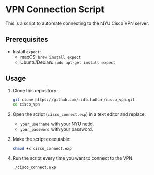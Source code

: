 # VPN Connection Script

This is a script to automate connecting to the NYU Cisco VPN server.

## Prerequisites

- Install `expect`:
  - macOS: `brew install expect`
  - Ubuntu/Debian: `sudo apt-get install expect`

## Usage

1. Clone this repository:

   ```bash
   git clone https://github.com/sidtuladhar/cisco_vpn.git
   cd cisco_vpn
   ```

2. Open the script (`cisco_connect.exp`) in a text editor and replace:

   - `your_username` with your NYU netid.
   - `your_password` with your password.

3. Make the script executable:

   ```bash
   chmod +x cisco_connect.exp
   ```

4. Run the script every time you want to connect to the VPN

   ```bash
   ./cisco_connect.exp
   ```
